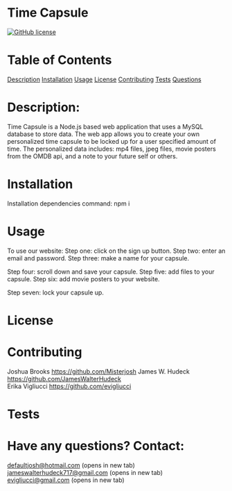 # Time Capsule

[![GitHub license](https://img.shields.io/badge/license-UnLicense-blue.svg)](https://github.com/jameswalterhudeck/Project2-timeCapsule)

# Table of Contents

[Description](#Description)
[Installation](#installation)
[Usage](#usage)
[License](#license)
[Contributing](#contributing)
[Tests](#tests)
[Questions](#questions)

# Description:

Time Capsule is a Node.js based web application that uses a MySQL database to store data. The web app allows you to create your own personalized time capsule to be locked up for a user specified amount of time. The personalized data includes: mp4 files, jpeg files, movie posters from the OMDB api, and a note to your future self or others.

# Installation

Installation dependencies command: npm i

# Usage

To use our website:
Step one: click on the sign up button.
Step two: enter an email and password.
Step three: make a name for your capsule.

Step four: scroll down and save your capsule.
Step five: add files to your capsule.
Step six: add movie posters to your website.

Step seven: lock your capsule up.

# License

# Contributing

Joshua Brooks https://github.com/Misterjosh
James W. Hudeck https://github.com/JamesWalterHudeck  
Erika Vigliucci https://github.com/evigliucci

# Tests

# Have any questions? Contact:

defaultjosh@hotmail.com
(opens in new tab)
jameswalterhudeck717@gmail.com
(opens in new tab)
evigliucci@gmail.com
(opens in new tab)
